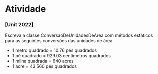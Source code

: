# Atividade 


### **[Unit 2022]**  

Escreva a classe ConversaoDeUnidadesDeArea com métodos estáticos para as seguintes conversões das unidades de área

* 1 metro quadrado = 10.76 pés quadrados
* 1 pé quadrado = 929.03 centímetros quadrados
* 1 milha quadrada = 640 acres
* 1 acre = 43.560 pés quadrados